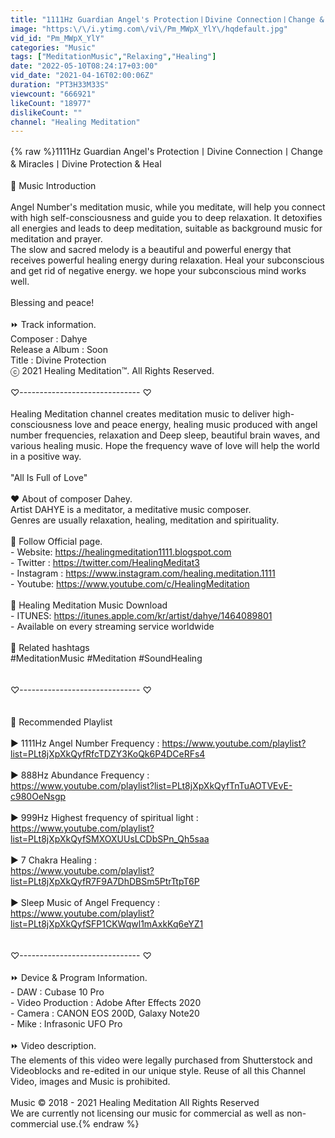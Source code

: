 ```yaml
---
title: "1111Hz Guardian Angel's ProtectionㅣDivine ConnectionㅣChange & MiraclesㅣDivine Protection & Heal"
image: "https:\/\/i.ytimg.com\/vi\/Pm_MWpX_YlY\/hqdefault.jpg"
vid_id: "Pm_MWpX_YlY"
categories: "Music"
tags: ["MeditationMusic","Relaxing","Healing"]
date: "2022-05-10T08:24:17+03:00"
vid_date: "2021-04-16T02:00:06Z"
duration: "PT3H33M33S"
viewcount: "666921"
likeCount: "18977"
dislikeCount: ""
channel: "Healing Meditation"
---
```

{% raw %}1111Hz Guardian Angel's ProtectionㅣDivine ConnectionㅣChange &amp; MiraclesㅣDivine Protection &amp; Heal<br /><br />🎵  Music Introduction<br /><br />Angel Number's meditation music, while you meditate, will help you connect with high self-consciousness and guide you to deep relaxation. It detoxifies all energies and leads to deep meditation, suitable as background music for meditation and prayer.<br />  The slow and sacred melody is a beautiful and powerful energy that receives powerful healing energy during relaxation.   Heal your subconscious and get rid of negative energy. we hope your subconscious mind works well.<br /><br />Blessing and peace!<br /><br />⏩ Track information.<br />Composer : Dahye<br />Release a Album : Soon<br />Title : Divine Protection<br />ⓒ 2021 Healing Meditation™. All Rights Reserved.<br /><br />♡------------------------------ ♡<br /><br />Healing Meditation channel creates meditation music to deliver high-consciousness love and peace energy, healing music produced with angel number frequencies, relaxation and Deep sleep, beautiful brain waves, and various healing music.  Hope the frequency wave of love will help the world in a positive way.<br /><br />&quot;All Is Full of Love&quot;<br /><br />❤️ About of composer Dahey.<br />Artist DAHYE is a meditator, a meditative music composer.<br />Genres are usually relaxation, healing, meditation and spirituality.<br /><br />🙏  Follow Official page.<br />-  Website: <a rel="nofollow" target="blank" href="https://healingmeditation1111.blogspot.com">https://healingmeditation1111.blogspot.com</a><br />-  Twitter : <a rel="nofollow" target="blank" href="https://twitter.com/HealingMeditat3">https://twitter.com/HealingMeditat3</a><br />-  Instagram :  <a rel="nofollow" target="blank" href="https://www.instagram.com/healing.meditation.1111">https://www.instagram.com/healing.meditation.1111</a><br />-  Youtube: <a rel="nofollow" target="blank" href="https://www.youtube.com/c/HealingMeditation">https://www.youtube.com/c/HealingMeditation</a><br /><br />🎵 Healing Meditation Music Download<br />-  ITUNES: <a rel="nofollow" target="blank" href="https://itunes.apple.com/kr/artist/dahye/1464089801">https://itunes.apple.com/kr/artist/dahye/1464089801</a><br />-  Available on every streaming service worldwide<br /><br />📌 Related hashtags<br />#MeditationMusic #Meditation #SoundHealing<br /><br /><br />♡------------------------------ ♡<br /><br /><br />🎵 Recommended Playlist<br /><br />▶️ 1111Hz Angel Number Frequency : <a rel="nofollow" target="blank" href="https://www.youtube.com/playlist?list=PLt8jXpXkQyfRfcTDZY3KoQk6P4DCeRFs4">https://www.youtube.com/playlist?list=PLt8jXpXkQyfRfcTDZY3KoQk6P4DCeRFs4</a><br /><br />▶️ 888Hz Abundance Frequency : <br /><a rel="nofollow" target="blank" href="https://www.youtube.com/playlist?list=PLt8jXpXkQyfTnTuAOTVEvE-c980OeNsgp">https://www.youtube.com/playlist?list=PLt8jXpXkQyfTnTuAOTVEvE-c980OeNsgp</a><br /><br />▶️ 999Hz Highest frequency of spiritual light  : <br /><a rel="nofollow" target="blank" href="https://www.youtube.com/playlist?list=PLt8jXpXkQyfSMXOXUUsLCDbSPn_Qh5saa">https://www.youtube.com/playlist?list=PLt8jXpXkQyfSMXOXUUsLCDbSPn_Qh5saa</a><br /><br />▶️ 7 Chakra Healing  : <br /><a rel="nofollow" target="blank" href="https://www.youtube.com/playlist?list=PLt8jXpXkQyfR7F9A7DhDBSm5PtrTtpT6P">https://www.youtube.com/playlist?list=PLt8jXpXkQyfR7F9A7DhDBSm5PtrTtpT6P</a><br /><br />▶️ Sleep Music of Angel Frequency :<br /><a rel="nofollow" target="blank" href="https://www.youtube.com/playlist?list=PLt8jXpXkQyfSFP1CKWqwl1mAxkKq6eYZ1">https://www.youtube.com/playlist?list=PLt8jXpXkQyfSFP1CKWqwl1mAxkKq6eYZ1</a><br /><br /><br />♡------------------------------ ♡<br /><br />⏩ Device &amp; Program Information.<br /> - DAW : Cubase 10 Pro<br /> - Video Production : Adobe After Effects 2020 <br /> - Camera : CANON EOS 200D, Galaxy Note20<br /> - Mike :  Infrasonic UFO Pro  <br /><br />⏩ Video description.<br />The elements of this video were legally purchased from Shutterstock and Videoblocks and re-edited in our unique style. Reuse of all this Channel  Video, images and Music is prohibited.<br /><br />Music © 2018 - 2021 Healing Meditation All Rights Reserved<br />We are currently not licensing our music for commercial as well as non-commercial use.{% endraw %}
